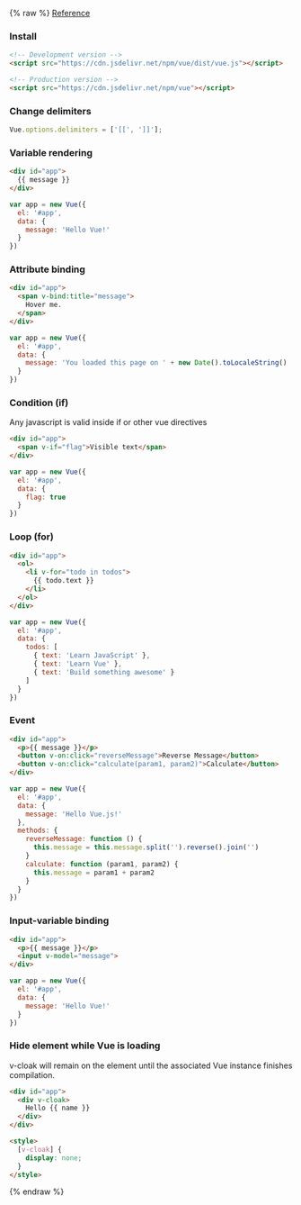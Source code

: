 ---
---

{% raw %}
[Reference](https://vuejs.org/v2/guide/index.html)
### Install
```html
<!-- Development version -->
<script src="https://cdn.jsdelivr.net/npm/vue/dist/vue.js"></script>

<!-- Production version -->
<script src="https://cdn.jsdelivr.net/npm/vue"></script>
```

### Change delimiters
```javascript
Vue.options.delimiters = ['[[', ']]'];
```

### Variable rendering
```html
<div id="app">
  {{ message }}
</div>
```

```javascript
var app = new Vue({
  el: '#app',
  data: {
    message: 'Hello Vue!'
  }
})
```

### Attribute binding
```html
<div id="app">
  <span v-bind:title="message">
    Hover me.
  </span>
</div>
```

```javascript
var app = new Vue({
  el: '#app',
  data: {
    message: 'You loaded this page on ' + new Date().toLocaleString()
  }
})
```

### Condition (if)
Any javascript is valid inside if or other vue directives
```html
<div id="app">
  <span v-if="flag">Visible text</span>
</div>
```

```javascript
var app = new Vue({
  el: '#app',
  data: {
    flag: true
  }
})
```

### Loop (for)
```html
<div id="app">
  <ol>
    <li v-for="todo in todos">
      {{ todo.text }}
    </li>
  </ol>
</div>
```

```javascript
var app = new Vue({
  el: '#app',
  data: {
    todos: [
      { text: 'Learn JavaScript' },
      { text: 'Learn Vue' },
      { text: 'Build something awesome' }
    ]
  }
})
```

### Event
```html
<div id="app">
  <p>{{ message }}</p>
  <button v-on:click="reverseMessage">Reverse Message</button>
  <button v-on:click="calculate(param1, param2)">Calculate</button>
</div>
```

```javascript
var app = new Vue({
  el: '#app',
  data: {
    message: 'Hello Vue.js!'
  },
  methods: {
    reverseMessage: function () {
      this.message = this.message.split('').reverse().join('')
    }
    calculate: function (param1, param2) {
      this.message = param1 + param2
    }
  }
})
```

### Input-variable binding
```html
<div id="app">
  <p>{{ message }}</p>
  <input v-model="message">
</div>
```

```javascript
var app = new Vue({
  el: '#app',
  data: {
    message: 'Hello Vue!'
  }
})
```

### Hide element while Vue is loading
v-cloak will remain on the element until the associated Vue instance finishes compilation.
```html
<div id="app">
  <div v-cloak>
    Hello {{ name }}
  </div>
</div>

<style>
  [v-cloak] {
    display: none;
  }
</style>
```
{% endraw %}
